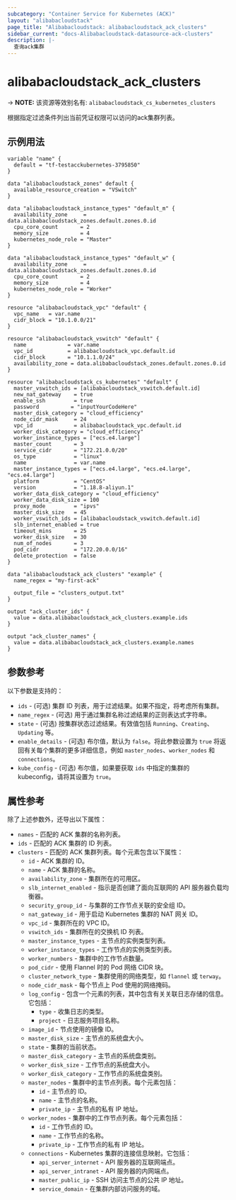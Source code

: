 ```yaml
---
subcategory: "Container Service for Kubernetes (ACK)"
layout: "alibabacloudstack"
page_title: "Alibabacloudstack: alibabacloudstack_ack_clusters"
sidebar_current: "docs-Alibabacloudstack-datasource-ack-clusters"
description: |- 
  查询ack集群
---
```


# alibabacloudstack_ack_clusters
-> **NOTE:** 该资源等效别名有: `alibabacloudstack_cs_kubernetes_clusters`

根据指定过滤条件列出当前凭证权限可以访问的ack集群列表。

## 示例用法

```hcl
variable "name" {
  default = "tf-testacckubernetes-3795850"
}

data "alibabacloudstack_zones" default {
  available_resource_creation = "VSwitch"
}

data "alibabacloudstack_instance_types" "default_m" {
  availability_zone     = data.alibabacloudstack_zones.default.zones.0.id
  cpu_core_count       = 2
  memory_size          = 4
  kubernetes_node_role = "Master"
}

data "alibabacloudstack_instance_types" "default_w" {
  availability_zone     = data.alibabacloudstack_zones.default.zones.0.id
  cpu_core_count       = 2
  memory_size          = 4
  kubernetes_node_role = "Worker"
}

resource "alibabacloudstack_vpc" "default" {
  vpc_name   = var.name
  cidr_block = "10.1.0.0/21"
}

resource "alibabacloudstack_vswitch" "default" {
  name             = var.name
  vpc_id           = alibabacloudstack_vpc.default.id
  cidr_block       = "10.1.1.0/24"
  availability_zone = data.alibabacloudstack_zones.default.zones.0.id
}

resource "alibabacloudstack_cs_kubernetes" "default" {
  master_vswitch_ids = [alibabacloudstack_vswitch.default.id]
  new_nat_gateway    = true
  enable_ssh         = true
  password          = "inputYourCodeHere"
  master_disk_category = "cloud_efficiency"
  node_cidr_mask     = 24
  vpc_id             = alibabacloudstack_vpc.default.id
  worker_disk_category = "cloud_efficiency"
  worker_instance_types = ["ecs.e4.large"]
  master_count       = 3
  service_cidr       = "172.21.0.0/20"
  os_type            = "linux"
  name               = var.name
  master_instance_types = ["ecs.e4.large", "ecs.e4.large", "ecs.e4.large"]
  platform           = "CentOS"
  version            = "1.18.8-aliyun.1"
  worker_data_disk_category = "cloud_efficiency"
  worker_data_disk_size = 100
  proxy_mode         = "ipvs"
  master_disk_size   = 45
  worker_vswitch_ids = [alibabacloudstack_vswitch.default.id]
  slb_internet_enabled = true
  timeout_mins       = 25
  worker_disk_size   = 30
  num_of_nodes       = 3
  pod_cidr           = "172.20.0.0/16"
  delete_protection  = false
}

data "alibabacloudstack_ack_clusters" "example" {
  name_regex = "my-first-ack"

  output_file = "clusters_output.txt"
}

output "ack_cluster_ids" {
  value = data.alibabacloudstack_ack_clusters.example.ids
}

output "ack_cluster_names" {
  value = data.alibabacloudstack_ack_clusters.example.names
}
```

## 参数参考

以下参数是支持的：

* `ids` - (可选) 集群 ID 列表，用于过滤结果。如果不指定，将考虑所有集群。
* `name_regex` - (可选) 用于通过集群名称过滤结果的正则表达式字符串。
* `state` - (可选) 按集群状态过滤结果。有效值包括 `Running`、`Creating`、`Updating` 等。
* `enable_details` - (可选) 布尔值，默认为 `false`。将此参数设置为 `true` 将返回有关每个集群的更多详细信息，例如 `master_nodes`、`worker_nodes` 和 `connections`。
* `kube_config` - (可选) 布尔值，如果要获取 `ids` 中指定的集群的 kubeconfig，请将其设置为 `true`。

## 属性参考

除了上述参数外，还导出以下属性：

* `names` - 匹配的 ACK 集群的名称列表。
* `ids` - 匹配的 ACK 集群的 ID 列表。
* `clusters` - 匹配的 ACK 集群列表。每个元素包含以下属性：
  * `id` - ACK 集群的 ID。
  * `name` - ACK 集群的名称。
  * `availability_zone` - 集群所在的可用区。
  * `slb_internet_enabled` - 指示是否创建了面向互联网的 API 服务器负载均衡器。
  * `security_group_id` - 与集群的工作节点关联的安全组 ID。
  * `nat_gateway_id` - 用于启动 Kubernetes 集群的 NAT 网关 ID。
  * `vpc_id` - 集群所在的 VPC ID。
  * `vswitch_ids` - 集群所在的交换机 ID 列表。
  * `master_instance_types` - 主节点的实例类型列表。
  * `worker_instance_types` - 工作节点的实例类型列表。
  * `worker_numbers` - 集群中的工作节点数量。
  * `pod_cidr` - 使用 Flannel 时的 Pod 网络 CIDR 块。
  * `cluster_network_type` - 集群使用的网络类型，如 `flannel` 或 `terway`。
  * `node_cidr_mask` - 每个节点上 Pod 使用的网络掩码。
  * `log_config` - 包含一个元素的列表，其中包含有关关联日志存储的信息。它包括：
    * `type` - 收集日志的类型。
    * `project` - 日志服务项目名称。
  * `image_id` - 节点使用的镜像 ID。
  * `master_disk_size` - 主节点的系统盘大小。
  * `state` - 集群的当前状态。
  * `master_disk_category` - 主节点的系统盘类别。
  * `worker_disk_size` - 工作节点的系统盘大小。
  * `worker_disk_category` - 工作节点的系统盘类别。
  * `master_nodes` - 集群中的主节点列表。每个元素包括：
    * `id` - 主节点的 ID。
    * `name` - 主节点的名称。
    * `private_ip` - 主节点的私有 IP 地址。
  * `worker_nodes` - 集群中的工作节点列表。每个元素包括：
    * `id` - 工作节点的 ID。
    * `name` - 工作节点的名称。
    * `private_ip` - 工作节点的私有 IP 地址。
  * `connections` - Kubernetes 集群的连接信息映射。它包括：
    * `api_server_internet` - API 服务器的互联网端点。
    * `api_server_intranet` - API 服务器的内网端点。
    * `master_public_ip` - SSH 访问主节点的公共 IP 地址。
    * `service_domain` - 在集群内部访问服务的域。